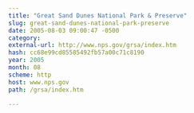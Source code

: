 ```yaml
---
title: "Great Sand Dunes National Park & Preserve"
slug: great-sand-dunes-national-park-preserve
date: 2005-08-03 09:00:47 -0500
category: 
external-url: http://www.nps.gov/grsa/index.htm
hash: cc68e99cd85585492fb57a00c71c8190
year: 2005
month: 08
scheme: http
host: www.nps.gov
path: /grsa/index.htm

---
```



